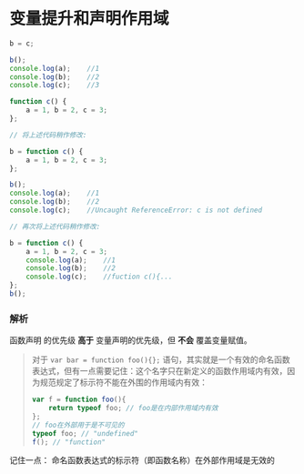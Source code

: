 # 变量提升和声明作用域

```javascript
b = c;

b();
console.log(a);    //1
console.log(b);    //2
console.log(c);    //3

function c() {
    a = 1, b = 2, c = 3;
};

// 将上述代码稍作修改:

b = function c() {
    a = 1, b = 2, c = 3;
};

b();
console.log(a);    //1
console.log(b);    //2
console.log(c);    //Uncaught ReferenceError: c is not defined

// 再次将上述代码稍作修改:

b = function c() {
    a = 1, b = 2, c = 3;
    console.log(a);    //1
    console.log(b);    //2
    console.log(c);    //fuction c(){...
};
b();

```

### 解析

函数声明 的优先级 **高于** 变量声明的优先级，但 **不会** 覆盖变量赋值。

> 对于 `var bar = function foo(){};` 语句，其实就是一个有效的命名函数表达式，但有一点需要记住：这个名字只在新定义的函数作用域内有效，因为规范规定了标示符不能在外围的作用域内有效：
>
> ```javascript
> var f = function foo(){
>     return typeof foo; // foo是在内部作用域内有效
> };
> // foo在外部用于是不可见的
> typeof foo; // "undefined"
> f(); // "function"
> ```

记住一点： 命名函数表达式的标示符（即函数名称）在外部作用域是无效的

